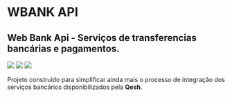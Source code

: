 # WBANK API
## Web Bank Api - Serviços de transferencias bancárias e pagamentos.

![](https://img.shields.io/github/issues/devalvez/wbank-api?color=%230fb5b3&style=plastic)
![](https://img.shields.io/github/forks/devalvez/wbank-api?color=%230fb5b3&style=plastic)
![](https://img.shields.io/github/stars/devalvez/wbank-api?color=%230fb5b3&style=plastic)

Projeto construido para simplificar ainda mais o processo de integração dos serviços bancários
disponibilizados pela **Qesh**.

